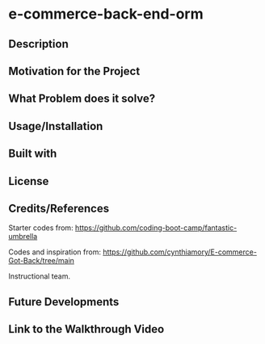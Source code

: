 # e-commerce-back-end-orm

## Description

## Motivation for the Project

## What Problem does it solve?

## Usage/Installation

## Built with

## License

## Credits/References

Starter codes from: https://github.com/coding-boot-camp/fantastic-umbrella

Codes and inspiration from: https://github.com/cynthiamory/E-commerce-Got-Back/tree/main

Instructional team.

## Future Developments

## Link to the Walkthrough Video
